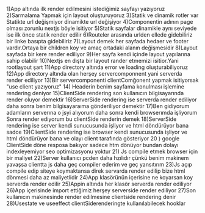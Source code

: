 1)App altında ilk render edilmesini istediğimiz sayfayı yazıyoruz
2)Sarmalama Yapmak için layout oluşturuyoruz
3)Statik ve dinamik rotler var Statikte url değişmiyor dinamikte url değişiyor
4)Componentin adının page olması zorunlu nextjs böyle isitiyor 
5)Statik sayfalar dinamikle aynı seviyede ise ilk önce statik render edilir 
6)Routeler arasında urlden ellede gidebiliriz bir linke basıpta gidebiliriz 
7)Layout demek her sayfada hedaer ve footer vardır.Ortaya bir children koy ve amaç ortadaki 
alanın değişmesidir
8)Layout sayfada bir kere render ediliyor 
9)Her sayfa kendi içinde layout yapılarına sahip olabilir 
10)Nextjs en dışta bir layout rander etmemizi isitior.Yani rootlayout şart 
11)App directory altında error ve loading oluşturabiliyoruz
12)App directory altında olan herşey servercomponnent yani serverda render ediliyor
13)Bir servercomponenti clientComğonent yapmak isitiyorsak "use client yazıyoruz" 
14) Headerin benim sayfama konulması işlemine rendering deniyor
15)ClientSide rendering son kullanıcın bilgisayarında render oluyor demektir
16)ServerSide rendering ise serverda render ediliyor daha sonra benim bilgisayaraıma gönderiliyor demektir
17)Ben gidiyorum adamların serverına o jsyi alıyorum daha sonra kendi browserımda işliyorum Sonra render ediyorum bu clientSide renderin
demek
18)ServerSide rendering ise server kendi sunucusunda işliyor ve html döndürüyor bana sadce
19)ClientSide rendering ise browser kendi sunucusunda işliyor ve html döndürüyor bana ve olayı client tarafında gösteriyor
20 ) google ClientSide döne resposa bakıyor sadece htm dönüyor bundan dolayı indexleyemiyor seo optimizasyonu yoktur
21) Js compile etmek browser için bir maliyet 
22)Server kullanıcı pcden daha hzılıdır  çünkü benim makinem yavaşsa clientta js daha geç compiler ederim ve geç yansıtırım
23)Js açıp compile edip siteye koymaktansa direk servarda render edilip bize html dönmesi daha az maliyetlidir 
24)App klasörünün içerisine ne koyarsan koy serverda render edilir 
25)Appin altında her klasör serverda render ediliyor
26)App içerisinde import ettiğimiz herşey serverside render ediliyor
27)Son kullanıcın makinesinde render edilmesine clientside rendering denir
28)Usestate ve useeffect clientSiderenderingte kullanılabilecek hooklar